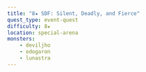 ```yaml
---
title: "8★ SDF: Silent, Deadly, and Fierce"
quest_type: event-quest
difficulty: 8★
location: special-arena
monsters:
    - deviljho
    - odogaron
    - lunastra
---
```

